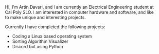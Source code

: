 Hi, I'm Artin Davari, and I am currently an Electrical Engineering student at Cal Poly SLO. I am interested in computer hardware and software,
and like to make unique and interesting projects.

Currently I have completed the following projects:
- Coding a Linux based operating system
- Sorting Algorithm Visualizer
- Discord bot using Python

<!---
Arctic1ce/Arctic1ce is a ✨ special ✨ repository because its `README.md` (this file) appears on your GitHub profile.
You can click the Preview link to take a look at your changes.
--->
